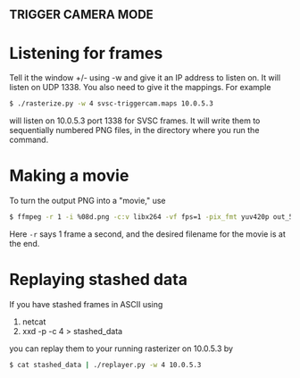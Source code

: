 TRIGGER CAMERA MODE
-------------------------

# Listening for frames
Tell it the window +/- using -w and give it an IP address to listen on.
It will listen on UDP 1338.
You also need to give it the mappings.
For example

```bash
$ ./rasterize.py -w 4 svsc-triggercam.maps 10.0.5.3
```

will listen on 10.0.5.3 port 1338 for SVSC frames.
It will write them to sequentially numbered PNG files, in the directory where you run the command.

# Making a movie

To turn the output PNG into a "movie," use

```bash
$ ffmpeg -r 1 -i %08d.png -c:v libx264 -vf fps=1 -pix_fmt yuv420p out_50_muon.mp4
```

Here `-r` says 1 frame a second, and the desired filename for the movie is at the end.

# Replaying stashed data

If you have stashed frames in ASCII using

1. netcat
2. xxd -p -c 4 > stashed_data

you can replay them to your running rasterizer on 10.0.5.3 by

```bash
$ cat stashed_data | ./replayer.py -w 4 10.0.5.3
```




